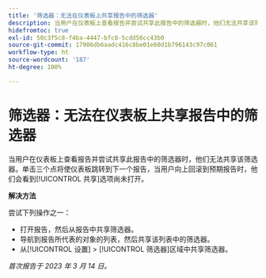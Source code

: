 ```yaml
---
title: '筛选器：无法在仪表板上共享报告中的筛选器'
description: 当用户在仪表板上查看报告并尝试共享此报告中的筛选器时，他们无法共享该筛选器。单击三个点将使仪表板跳转到下一个报告，当用户向上回滚到预期报告时，他们看到尚未打开“共享”选项。
hidefromtoc: true
exl-id: 50c3f5c8-f4ba-4447-bfc8-5cdd56cc43b0
source-git-commit: 17906db6aadc416c8be01e60d1b796143c97c061
workflow-type: ht
source-wordcount: '187'
ht-degree: 100%

---
```


# 筛选器：无法在仪表板上共享报告中的筛选器

<!--Valid issue, won't fix-->

当用户在仪表板上查看报告并尝试共享此报告中的筛选器时，他们无法共享该筛选器。单击三个点将使仪表板跳转到下一个报告，当用户向上回滚到预期报告时，他们会看到[!UICONTROL 共享]选项尚未打开。

**解决方法**

尝试下列操作之一：

* 打开报告，然后从报告中共享筛选器。
* 导航到报告所代表的对象的列表，然后共享该列表中的筛选器。
* 从[!UICONTROL 设置] > [!UICONTROL 筛选器]区域中共享筛选器。

_首次报告于 2023 年 3 月 14 日。_
